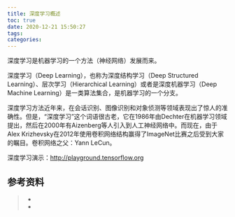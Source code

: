 ```yaml
---
title: 深度学习概述
toc: true
date: 2020-12-21 15:50:27
tags:
categories:
---
```


深度学习是机器学习的一个方法（神经网络）发展而来。

深度学习（Deep Learning），也称为深度结构学习（Deep Structured Learning）、层次学习（Hierarchical Learning）或者是深度机器学习（Deep Machine Learning）是一类算法集合，是机器学习的一个分支。

深度学习方法近年来，在会话识别、图像识别和对象侦测等领域表现出了惊人的准确性。但是，“深度学习”这个词语很古老，它在1986年由Dechter在机器学习领域提出，然后在2000年有Aizenberg等人引入到人工神经网络中。而现在，由于Alex Krizhevsky在2012年使用卷积网络结构赢得了ImageNet比赛之后受到大家的瞩目。卷积网络之父：Yann LeCun。

深度学习演示：http://playground.tensorflow.org

## 参考资料
> - []()
> - []()
